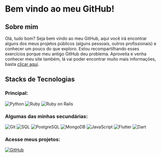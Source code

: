 # Bem vindo ao meu GitHub!

## Sobre mim

Olá, tudo bom? Seja bem vindo ao meu GitHub, aqui você irá encontrar alguns dos meus projetos públicos (alguns pessoais, outros profissionais) e conhecer um pouco do que exploro. Estou recompartilhando esses exercícios porque meu antigo GitHub deu problema. Aproveita e venha conhecer meu site também, lá vai poder encontrar muito mais informações, basta [clicar aqui](https://linkedin.com/in/caioroch).


## Stacks de Tecnologias

### Principal:
![Python](https://img.shields.io/badge/-Python-333333?style=flat&logo=python)
![Ruby](https://img.shields.io/badge/-Ruby-333333?style=flat&logo=ruby)
![Ruby on Rails](https://img.shields.io/badge/-Ruby%20on%20Rails-333333?style=flat&logo=rubyonrails)

### Algumas das minhas secundárias:
![Git](https://img.shields.io/badge/-Git-333333?style=flat&logo=git)
![SQL](https://img.shields.io/badge/-SQL-333333?style=flat&logo=sql)
![PostgreSQL](https://img.shields.io/badge/-PostgreSQL-333333?style=flat&logo=postgresql)
![MongoDB](https://img.shields.io/badge/-MongoDB-333333?style=flat&logo=mongodb)
![JavaScript](https://img.shields.io/badge/-JavaScript-333333?style=flat&logo=javascript)
![Flutter](https://img.shields.io/badge/-Flutter-02569B?style=flat&logo=flutter&logoColor=white)
![Dart](https://img.shields.io/badge/-Dart-0175C2?style=flat&logo=dart&logoColor=white)


### Acesse meus projetos:
[![GitHub](https://img.shields.io/badge/GitHub-caiorocha7-181717?style=flat&logo=github)](https://github.com/caiorocha7)

